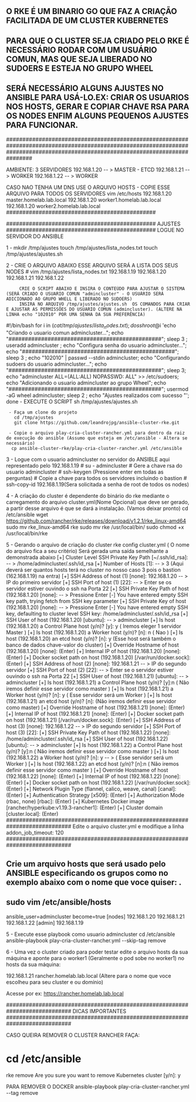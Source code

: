 


## O RKE É UM BINARIO GO QUE FAZ A CRIAÇÃO FACILITADA DE UM CLUSTER KUBERNETES																			 
## PARA QUE O CLUSTER SEJA CRIADO PELO RKE É NECESSÁRIO RODAR COM UM USUÁRIO COMUN, MAS QUE SEJA LIBERADO NO SUDOERS E ESTEJA NO GRUPO WHEEL											 
## SERÁ NECESSÁRIO ALGUNS AJUSTES NO ANSIBLE PARA USÁ-LO.EX: CRIAR OS USUARIOS NOS HOSTS, GERAR E COPIAR CHAVE RSA PARA OS NODES ENFIM ALGUNS PEQUENOS AJUSTES PARA FUNCIONAR.   
################################################################################################################################################################################

AMBIENTE: 3 SERVIDORES
192.168.1.20 -- > MASTER - ETCD
192.168.1.21 -- > WORKER
192.168.1.22 -- > WORKER

CASO NAO TENHA UM DNS USE O ARQUIVO HOSTS - 
COPIE ESSE ARQUIVO PARA TODOS OS SERVIDORES
vim /etc/hosts
192.168.1.20 master.homelab.lab.local
192.168.1.20 worker1.homelab.lab.local
192.168.1.20 worker2.homelab.lab.local
##############################################


##############################################
             AJUSTES
##############################################
LOGUE NO SERVIDOR DO ANSIBLE 


 1 -   mkdir /tmp/ajustes
       touch /tmp/ajustes/lista_nodes.txt
	   touch /tmp/ajustes/ajustes.sh

 2 -   CRIE O ARQUIVO ABAIXO ESSE ARQUIVO SERÁ A LISTA DOS SEUS NODES
        # vim /tmp/ajustes/lista_nodes.txt
	     192.168.1.19
	     192.168.1.20
	     192.168.1.21
	     192.168.1.22
		 
		 CRIE O SCRIPT ABAIXO E INSIRA O CONTEÚDO PARA AJUSTAR O SISTEMA (SERÁ CRIADO O USUARIO COMUN "admincluster" - O USUÁRIO SERÁ ADICIONADO AO GRUPO WHELL E LIBERADO NO SUDOERS)
         INSIRA NO ARQUIVO /tmp/ajustes/ajustes.sh  OS COMANDOS PARA CRIAR E AJUSTAR AS PERMISSÕES DO USUARIO COMUN (admincluster). (ALTERE NA LINHA echo "102010" POR UMA SENHA DA SUA PREFERÊNCIA)
	   
  #!/bin/bash
  for i in $(cat /tmp/ajustes/lista_nodes.txt);do
  ssh root@$i 'echo "Criando o usuario comun admincluster...";
  echo "###############################################";
  sleep 3 ;
  useradd admincluster ;
  echo "Configura senha do usuario admincluster...";
  echo "###############################################";
  sleep 3 ;
  echo "102010" | passwd --stdin admincluster;
  echo "Configurando sudoers do usuario admincluster...";
  echo "###############################################";
  sleep 3;
  echo "admincluster ALL=(ALL:ALL) NOPASSWD: ALL" >> /etc/sudoers;
  echo "Adicionando o usuario admincluster ao grupo Wheel";
  echo "###############################################";
  usermod -aG wheel admincluster;
  sleep 2 ;
  echo "Ajustes realizados com sucesso "';
done
    - EXECUTE O SCRIPT
	 sh /tmp/ajustes/ajustes.sh

     - Faça um clone do projeto
	   cd /tmp/ajustes
	   git clone https://github.com/leandrojpg/ansible-cluster-rke.git
	   
	 - Copie o arquivo play-cria-cluster-rancher.yml para dentro da raiz de execução do ansible (Assumo que esteja em /etc/ansible - Altera se necessário)
	  cp ansible-cluster-rke/play-cria-cluster-rancher.yml /etc/ansible
	   
	  
 3 - Logue com o usuario admincluster no servidor do ANSIBLE aqui representado pelo 192.168.1.19
	 # su - admincluster
	 # Gere a chave rsa do usuario admincluster
	 # ssh-keygen (Pressione enter em todas as perguntas)
	 # Copie a chave para todos os servidores incluindo o bastion
	 # ssh-copy-id 192.168.1.19(Sera solicitada a senha de root de todos os nodes)
	 
4 - A criação do cluster é dependente do binário do rke mediante o carregamento do arquivo cluster.yml(Nome Opcional) que deve ser gerado, a partir desse arquivo é que se dará a instalação. (Vamos deixar pronto)
     cd /etc/ansible 
	 wget https://github.com/rancher/rke/releases/download/v1.2.1/rke_linux-amd64
     sudo mv rke_linux-amd64 rke
     sudo mv rke /usr/local/bin/
     sudo chmod +x /usr/local/bin/rke
	 
5 - Gerando o arquivo de criação do cluster
	rke config cluster.yml ( O nome do arquivo fica a seu critério) Será gerada uma saída semelhante a demonstrada abaixo
	[+] Cluster Level SSH Private Key Path [~/.ssh/id_rsa]: -- > /home/admincluster/.ssh/id_rsa
	[+] Number of Hosts [1]:  -- > 3 (Aqui deverá ser quantos hosts terá no cluster no nosso caso 3 pois o bastion (162.168.1.19) na entra)
	[+] SSH Address of host (1) [none]: 192.168.1.20 -- > IP do primeiro servidor
	[+] SSH Port of host (1) [22]: -- > Enter se os servidor estiver ouvindo o ssh na Porta 22
	[+] SSH Private Key Path of host (192.168.1.20) [none]: -- > Pressione Enter
	[-] You have entered empty SSH key path, trying fetch from SSH key parameter
	[+] SSH Private Key of host (192.168.1.20) [none]: -- > Pressione Enter
	[-] You have entered empty SSH key, defaulting to cluster level SSH key: /home/admincluster/.ssh/id_rsa
	[+] SSH User of host (192.168.1.20) [ubuntu]: -- > admincluster
	[+] Is host (192.168.1.20) a Control Plane host (y/n)? [y]: y ( Iremos eleger 1 servidor Master )
	[+] Is host (192.168.1.20) a Worker host (y/n)? [n]: n ( Nao )
	[+] Is host (192.168.1.20) an etcd host (y/n)? [n]: y (Esse host será também o banco de dados chave-valor do cluster)
	[+] Override Hostname of host (192.168.1.20) [none]: (Enter)
	[+] Internal IP of host (192.168.1.20) [none]: (Enter)
	[+] Docker socket path on host (192.168.1.20) [/var/run/docker.sock]: (Enter)
	[+] SSH Address of host (2) [none]: 192.168.1.21 -- > IP do segundo servidor 
	[+] SSH Port of host (2) [22]: -- > Enter se o servidor estiver ouvindo o ssh na Porta 22
	[+] SSH User of host (192.168.1.21) [ubuntu]: -- > admincluster
	[+] Is host (192.168.1.21) a Control Plane host (y/n)? [y]:n ( Não iremos definir esse servidor como master )
	[+] Is host (192.168.1.21) a Worker host (y/n)? [n]: y ( Esse servidor será um Worker )
	[+] Is host (192.168.1.21) an etcd host (y/n)? [n]: (Não iremos definir esse servidor como master)
	[+] Override Hostname of host (192.168.1.21) [none]: (Enter)
	[+] Internal IP of host (192.168.1.21) [none]: (Enter)
	[+] Docker socket path on host (192.168.1.21) [/var/run/docker.sock]: (Enter)
	[+] SSH Address of host (3) [none]: 192.168.1.22 -- >  IP do segundo servidor
	[+] SSH Port of host (3) [22]:
	[+] SSH Private Key Path of host (192.168.1.22) [none]: /home/admincluster/.ssh/id_rsa
	[+] SSH User of host (192.168.1.22) [ubuntu]: -- > admincluster
	[+] Is host (192.168.1.22) a Control Plane host (y/n)? [y]:n ( Não iremos definir esse servidor como master )
	[+] Is host (192.168.1.22) a Worker host (y/n)? [n]: y -- > ( Esse servidor será um Worker )
	[+] Is host (192.168.1.22) an etcd host (y/n)? [n]:n ( Não iremos definir esse servidor como master )
	[+] Override Hostname of host (192.168.1.22) [none]: (Enter)
	[+] Internal IP of host (192.168.1.22) [none]: (Enter)
	[+] Docker socket path on host (192.168.1.22) [/var/run/docker.sock]: (Enter)
	[+] Network Plugin Type (flannel, calico, weave, canal) [canal]: (Enter)
	[+] Authentication Strategy [x509]: (Enter)
	[+] Authorization Mode (rbac, none) [rbac]: (Enter)
	[+] Kubernetes Docker image [rancher/hyperkube:v1.19.3-rancher1]: (Enter)
	[+] Cluster domain [cluster.local]: (Enter)
	############################################################################
	Edite o arquivo cluster.yml e modifique a linha addon_job_timeout: 120
	############################################################################
	
## Crie um arquivo hosts que será usado pelo ANSIBLE especificando os grupos como no exemplo abaixo com o nome que voce quiser: .
## sudo vim /etc/ansible/hosts
ansible_user=admincluster
become=true
[nodes]
192.168.1.20
192.168.1.21
192.168.1.22
[admin]
192.168.1.19

 5 - Execute esse playbook como usuario admincluster
 cd /etc/ansible
 ansible-playbook play-cria-cluster-rancher.yml --skip-tag remove
 
 6 - Uma vez o cluster criado para poder testar edite o arquivo hosts da sua máquina e aponte para o worker1 (Geralmente o pod sobe no worker1)
 no hosts da sua máquina:
 
 192.168.1.21 rancher.homelab.lab.local (Altere para o nome que voce escolheu para seu cluster e ou domínio)
 
 Acesse por ex: https://rancher.homelab.lab.local
 
############################################################################
                    DICAS IMPORTANTES
############################################################################
 
CASO QUEIRA REMOVER O CLUSTER RANCHER FAÇA:
# cd /etc/ansible
rke remove
Are you sure you want to remove Kubernetes cluster [y/n]: y

PARA REMOVER O DOCKER
ansible-playbook play-cria-cluster-rancher.yml --tag remove

